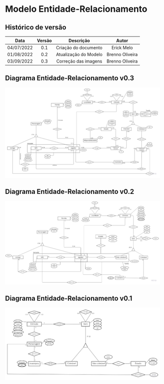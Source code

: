 # Modelo Entidade-Relacionamento

## Histórico de versão

|    Data    | Versão |       Descrição       |      Autor      |
| :--------: | :----: | :-------------------: | :-------------: |
| 04/07/2022 |  0.1   | Criação do documento  |   Erick Melo    |
| 01/08/2022 |  0.2   | Atualização do Modelo | Brenno Oliveira |
| 03/09/2022 |  0.3   | Correção das imagens  | Brenno Oliveira |

## Diagrama Entidade-Relacionamento v0.3

![Diagrama Entidade-Relacionamento](../assets/ModeloEntidadeRelacionamentoV0.3.jpg)

## Diagrama Entidade-Relacionamento v0.2

![Diagrama Entidade-Relacionamento](../assets/ModeloEntidadeRelacionamentoV0.2.jpg)

## Diagrama Entidade-Relacionamento v0.1

![Diagrama Entidade-Relacionamento](../assets/ModeloEntidadeRelacionamentoV0.1.jpg)
